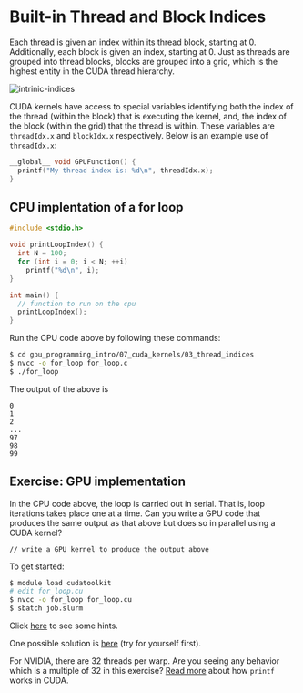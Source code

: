 # Built-in Thread and Block Indices

Each thread is given an index within its thread block, starting at 0. Additionally, each block is given an index, starting at 0. Just as threads are grouped into thread blocks, blocks are grouped into a grid, which is the highest entity in the CUDA thread hierarchy.

![intrinic-indices](https://devblogs.nvidia.com/wp-content/uploads/2017/01/cuda_indexing.png)

CUDA kernels have access to special variables identifying both the index of the thread (within the block) that is executing the kernel, and, the index of the block (within the grid) that the thread is within. These variables are `threadIdx.x` and `blockIdx.x` respectively. Below is an example use of `threadIdx.x`:

```C
__global__ void GPUFunction() {
  printf("My thread index is: %d\n", threadIdx.x);
}
```

## CPU implentation of a for loop

```C
#include <stdio.h>

void printLoopIndex() {
  int N = 100;
  for (int i = 0; i < N; ++i)
    printf("%d\n", i);
}

int main() {
  // function to run on the cpu
  printLoopIndex();
}
```

Run the CPU code above by following these commands:

```bash
$ cd gpu_programming_intro/07_cuda_kernels/03_thread_indices
$ nvcc -o for_loop for_loop.c
$ ./for_loop
```

The output of the above is

```
0
1
2
...
97
98
99
```

## Exercise: GPU implementation

In the CPU code above, the loop is carried out in serial. That is, loop iterations takes place one at a time. Can you write a GPU code that produces the same output as that above but does so in parallel using a CUDA kernel?

```
// write a GPU kernel to produce the output above
```

To get started:

```bash
$ module load cudatoolkit
# edit for_loop.cu
$ nvcc -o for_loop for_loop.cu
$ sbatch job.slurm
```

Click [here](hint.md) to see some hints.

One possible solution is [here](solution.cu) (try for yourself first).

For NVIDIA, there are 32 threads per warp. Are you seeing any behavior which is a multiple of 32 in this exercise? [Read more](http://15418.courses.cs.cmu.edu/spring2013/article/15) about how `printf` works in CUDA.
